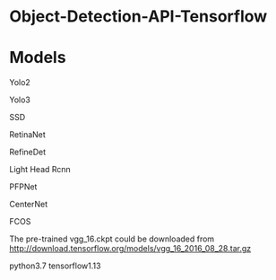 # Object-Detection-API-Tensorflow

# Models

Yolo2

Yolo3

SSD

RetinaNet

RefineDet

Light Head Rcnn

PFPNet

CenterNet

FCOS

The pre-trained vgg_16.ckpt could be downloaded from http://download.tensorflow.org/models/vgg_16_2016_08_28.tar.gz

python3.7 tensorflow1.13
